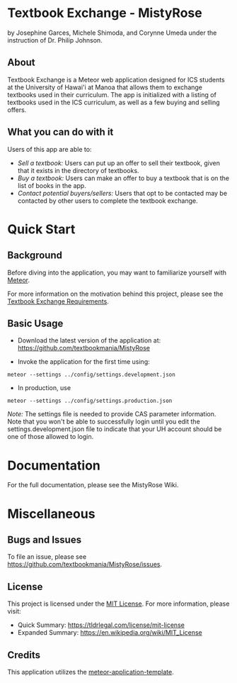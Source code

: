 # Textbook Exchange - MistyRose
by Josephine Garces, Michele Shimoda, and Corynne Umeda under the instruction of Dr. Philip Johnson.

## About
Textbook Exchange is a Meteor web application designed for ICS students at the University of Hawai'i at Manoa that allows them to exchange textbooks used in their curriculum.  The app is initialized with a listing of textbooks used in the ICS curriculum, as well as a few buying and selling offers.

## What you can do with it
Users of this app are able to:
 * *Sell a textbook:* Users can put up an offer to sell their textbook, given that it exists in the directory of textbooks.
 * *Buy a textbook:* Users can make an offer to buy a textbook that is on the list of books in the app.
 * *Contact potential buyers/sellers:* Users that opt to be contacted may be contacted by other users to complete the textbook exchange.

# Quick Start
## Background
Before diving into the application, you may want to familiarize yourself with [Meteor](https://www.meteor.com/).

For more information on the motivation behind this project, please see the [Textbook Exchange Requirements](http://philipmjohnson.github.io/ics314f15/morea/final-project/reading-textbookexchange.html).

## Basic Usage
* Download the latest version of the application at: https://github.com/textbookmania/MistyRose

* Invoke the application for the first time using:

```
meteor --settings ../config/settings.development.json
```

* In production, use

```
meteor --settings ../config/settings.production.json
```

*Note:* The settings file is needed to provide CAS parameter information. Note that you won't be able to successfully login until you edit the settings.development.json file to indicate that your UH account should be one of those allowed to login.

# Documentation
For the full documentation, please see the MistyRose Wiki.
# Miscellaneous
## Bugs and Issues
To file an issue, please see https://github.com/textbookmania/MistyRose/issues.

## License
This project is licensed under the [MIT License](https://opensource.org/licenses/MIT). For more information, please visit:
* Quick Summary: https://tldrlegal.com/license/mit-license
* Expanded Summary: https://en.wikipedia.org/wiki/MIT_License

## Credits
This application utilizes the [meteor-application-template](http://ics-software-engineering.github.io/meteor-application-template/).
